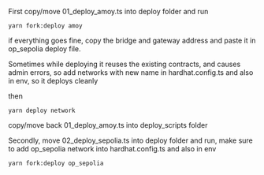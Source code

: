 First copy/move 01_deploy_amoy.ts into deploy folder and run 
```
yarn fork:deploy amoy
```

if everything goes fine, copy the bridge and gateway address and paste it in op_sepolia deploy file.

Sometimes while deploying it reuses the existing contracts, and causes admin errors, so add networks with new name in hardhat.config.ts and also in env, so it deploys cleanly

then 

```
yarn deploy network
```

copy/move back 01_deploy_amoy.ts into deploy_scripts folder

Secondly, move 02_deploy_sepolia.ts into deploy folder and run, make sure to add op_sepolia network into hardhat.config.ts and also in env
```
yarn fork:deploy op_sepolia
```

